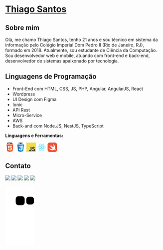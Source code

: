  # <a href="https://www.linkedin.com/in/thiagosanntos/">Thiago Santos</a>
 
## Sobre mim
Olá, me chamo Thiago Santos, tenho 21 anos e sou técnico em sistema da informação pelo Colégio Imperial Dom Pedro II (Rio de Janeiro, RJ), formado em 2018. Atualmente, sou estudante de Ciência da Computação. 
<br>
Sou desenvolvedor web e mobile, atuando com front-end e back-end, desenvolvedor de sistemas apaixonado por tecnologia.

## Linguagens de Programação 
- Front-End com HTML, CSS, JS, PHP, Angular, AngularJS, React
- Wordpress
- UI Design com Figma
- Ionic
- API Rest
- Micro-Service
- AWS
- Back-and com Node.JS, NestJS, TypeScript

**Linguagens e Ferramentas:**  

<code><img height="30" src="https://raw.githubusercontent.com/github/explore/80688e429a7d4ef2fca1e82350fe8e3517d3494d/topics/html/html.png"></code>
<code><img height="30" src="https://raw.githubusercontent.com/github/explore/80688e429a7d4ef2fca1e82350fe8e3517d3494d/topics/css/css.png"></code>
<code><img height="30" src="https://raw.githubusercontent.com/github/explore/80688e429a7d4ef2fca1e82350fe8e3517d3494d/topics/javascript/javascript.png"></code>
<code><img height="30" src="https://raw.githubusercontent.com/github/explore/80688e429a7d4ef2fca1e82350fe8e3517d3494d/topics/react/react.png"></code>
<code><img height="30" src="https://raw.githubusercontent.com/github/explore/80688e429a7d4ef2fca1e82350fe8e3517d3494d/topics/swift/swift.png"></code>

</div>

<div> 
 
 ## Contato
 
  <a href="https://www.youtube.com/channel/UCDyCSjci5HxOKSOfgn8TpmA" target="_blank"><img src="https://img.shields.io/badge/YouTube-FF0000?style=for-the-badge&logo=youtube&logoColor=white" target="_blank"></a>
  <a href="https://instagram.com/thiagosanntos1" target="_blank"><img src="https://img.shields.io/badge/-Instagram-%23E4405F?style=for-the-badge&logo=instagram&logoColor=white" target="_blank"></a>
 	<a href="https://www.twitch.tv/th1agaotv" target="_blank"><img src="https://img.shields.io/badge/Twitch-9146FF?style=for-the-badge&logo=twitch&logoColor=white" target="_blank"></a>
  <a href = "mailto:thiagosantosdevelop@gmail.com"><img src="https://img.shields.io/badge/-Gmail-%23333?style=for-the-badge&logo=gmail&logoColor=white" target="_blank"></a>
  <a href="https://www.linkedin.com/in/thiagosanntos" target="_blank"><img src="https://img.shields.io/badge/-LinkedIn-%230077B5?style=for-the-badge&logo=linkedin&logoColor=white" target="_blank"></a> 
 
  ![Snake animation](https://github.com/rafaballerini/rafaballerini/blob/output/github-contribution-grid-snake.svg)
 
</div>
